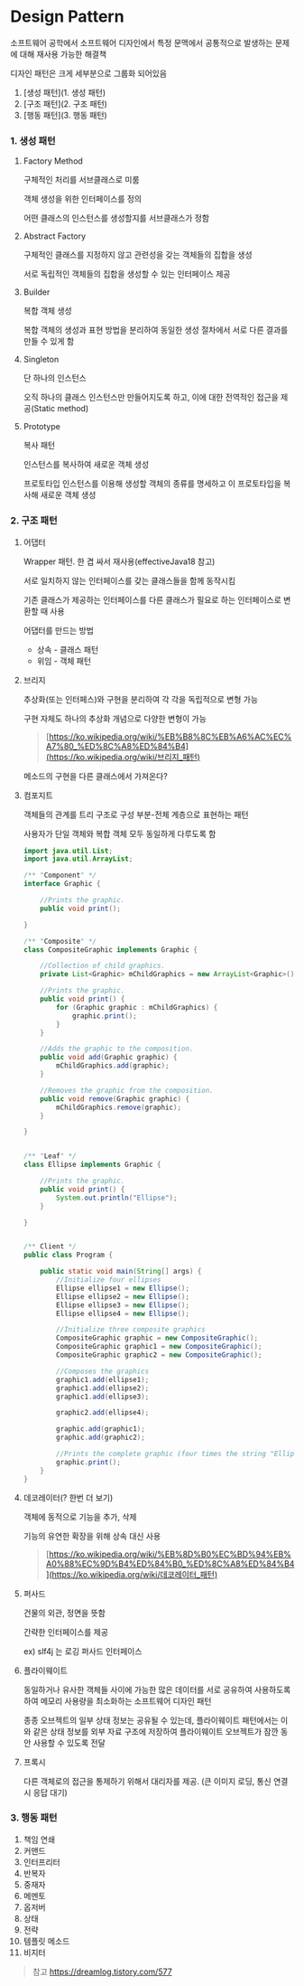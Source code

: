 # Design Pattern

소프트웨어 공학에서 소프트웨어 디자인에서 특정 문맥에서 공통적으로 발생하는 문제에 대해 재사용 가능한 해결책

디자인 패턴은 크게 세부분으로 그룹화 되어있음

1. [생성 패턴](1. 생성 패턴)
2. [구조 패턴](2. 구조 패턴)
3. [행동 패턴](3. 행동 패턴)

### 1. 생성 패턴

1. Factory Method

   구체적인 처리를 서브클래스로 미룸

   객체 생성을 위한 인터페이스를 정의

   어떤 클래스의 인스턴스를 생성할지를 서브클래스가 정함

2. Abstract Factory

   구체적인 클래스를 지정하지 않고 관련성을 갖는 객체들의 집합을 생성

   서로 독립적인 객체들의 집합을 생성할 수 있는 인터페이스 제공

3. Builder

   복합 객체 생성

   복합 객체의 생성과 표현 방법을 분리하여 동일한 생성 절차에서 서로 다른 결과를 만들 수 있게 함

4. Singleton

   단 하나의 인스턴스

   오직 하나의 클래스 인스턴스만 만들어지도록 하고, 이에 대한 전역적인 접근을 제공(Static method)

5. Prototype

   복사 패턴

   인스턴스를 복사하여 새로운 객체 생성

   프로토타입 인스턴스를 이용해 생성할 객체의 종류를 명세하고 이 프로토타입을 복사해 새로운 객체 생성

### 2. 구조 패턴

1. 어댑터

   Wrapper 패턴. 한 겹 싸서 재사용(effectiveJava18 참고)

   서로 일치하지 않는 인터페이스를 갖는 클래스들을 함께 동작시킴

   기존 클래스가 제공하는 인터페이스를 다른 클래스가 필요로 하는 인터페이스로 변환할 때 사용

   어댑터를 만드는 방법

   - 상속 - 클래스 패턴
   - 위임 - 객체 패턴

2. 브리지

   추상화(또는 인터페스)와 구현을 분리하여 각 각을 독립적으로 변형 가능

   구현 자체도 하나의 추상화 개념으로 다양한 변형이 가능

   > [https://ko.wikipedia.org/wiki/%EB%B8%8C%EB%A6%AC%EC%A7%80_%ED%8C%A8%ED%84%B4](https://ko.wikipedia.org/wiki/브리지_패턴)

   메소드의 구현을 다른 클래스에서 가져온다?

3. 컴포지트

   객체들의 관계를 트리 구조로 구성 부분-전체 계층으로 표현하는 패턴

   사용자가 단일 객체와 복합 객체 모두 동일하게 다루도록 함

   ```java
   import java.util.List;
   import java.util.ArrayList;
   
   /** "Component" */
   interface Graphic {
   
       //Prints the graphic.
       public void print();
   
   }
   
   /** "Composite" */
   class CompositeGraphic implements Graphic {
   
       //Collection of child graphics.
       private List<Graphic> mChildGraphics = new ArrayList<Graphic>();
   
       //Prints the graphic.
       public void print() {
           for (Graphic graphic : mChildGraphics) {
               graphic.print();
           }
       }
   
       //Adds the graphic to the composition.
       public void add(Graphic graphic) {
           mChildGraphics.add(graphic);
       }
   
       //Removes the graphic from the composition.
       public void remove(Graphic graphic) {
           mChildGraphics.remove(graphic);
       }
   
   }
   
   
   /** "Leaf" */
   class Ellipse implements Graphic {
   
       //Prints the graphic.
       public void print() {
           System.out.println("Ellipse");
       }
   
   }
   
   
   /** Client */
   public class Program {
   
       public static void main(String[] args) {
           //Initialize four ellipses
           Ellipse ellipse1 = new Ellipse();
           Ellipse ellipse2 = new Ellipse();
           Ellipse ellipse3 = new Ellipse();
           Ellipse ellipse4 = new Ellipse();
   
           //Initialize three composite graphics
           CompositeGraphic graphic = new CompositeGraphic();
           CompositeGraphic graphic1 = new CompositeGraphic();
           CompositeGraphic graphic2 = new CompositeGraphic();
   
           //Composes the graphics
           graphic1.add(ellipse1);
           graphic1.add(ellipse2);
           graphic1.add(ellipse3);
   
           graphic2.add(ellipse4);
   
           graphic.add(graphic1);
           graphic.add(graphic2);
   
           //Prints the complete graphic (four times the string "Ellipse").
           graphic.print();
       }
   }
   ```

   

4. 데코레이터(? 한번 더 보기)

   객체에 동적으로 기능을 추가, 삭제

   기능의 유연한 확장을 위해 상속 대신 사용

   > [https://ko.wikipedia.org/wiki/%EB%8D%B0%EC%BD%94%EB%A0%88%EC%9D%B4%ED%84%B0_%ED%8C%A8%ED%84%B4](https://ko.wikipedia.org/wiki/데코레이터_패턴)

5. 퍼사드

   건물의 외관, 정면을 뜻함

   간략한 인터페이스를 제공

   ex) slf4j 는 로깅 퍼사드 인터페이스

6. 플라이웨이트

   동일하거나 유사한 객체들 사이에 가능한 많은 데이터를 서로 공유하여 사용하도록 하여 메모리 사용량을 최소화하는 소프트웨어 디자인 패턴

   종종 오브젝트의 일부 상태 정보는 공유될 수 있는데, 플라이웨이트 패턴에서는 이와 같은 상태 정보를 외부 자료 구조에 저장하여 플라이웨이트 오브젝트가 잠깐 동안 사용할 수 있도록 전달

7. 프록시

   다른 객체로의 접근을 통제하기 위해서 대리자를 제공. (큰 이미지 로딩, 통신 연결 시 응답 대기)

### 3. 행동 패턴

1. 책임 연쇄
2. 커맨드
3. 인터프리터
4. 반복자
5. 중재자
6. 메멘토
7. 옵저버
8. 상태
9. 전략
10. 템플릿 메소드
11. 비지터



> 참고 https://dreamlog.tistory.com/577
